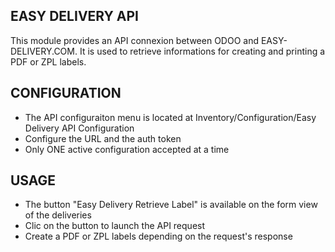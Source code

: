 EASY DELIVERY API 
-------------------------

This module provides an API connexion between ODOO and EASY-DELIVERY.COM.
It is used to retrieve informations for creating and printing a PDF or ZPL labels.

CONFIGURATION
-------------------------

- The API configuraiton menu is located at Inventory/Configuration/Easy Delivery API Configuration
- Configure the URL and the auth token
- Only ONE active configuration accepted at a time

USAGE
-------------------------
- The button "Easy Delivery Retrieve Label" is available on the form view of the deliveries
- Clic on the button to launch the API request
- Create a PDF or ZPL labels depending on the request's response